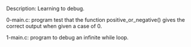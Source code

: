 Description: Learning to debug.

0-main.c: program test that the function positive_or_negative() gives the correct output when given a case of 0.

1-main.c: program to debug an infinite while loop.

